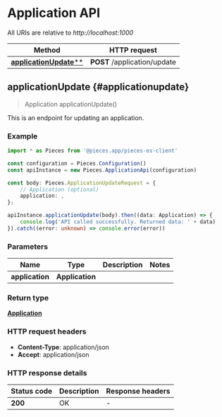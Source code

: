 # Application API

All URIs are relative to *http://localhost:1000*

Method | HTTP request
------------- | -------------
[**applicationUpdate****](ApplicationApi#applicationupdate) | **POST** /application/update


## **applicationUpdate** {#applicationupdate}
> Application applicationUpdate()

This is an endpoint for updating an application.

### Example

```typescript
import * as Pieces from '@pieces.app/pieces-os-client'

const configuration = Pieces.Configuration()
const apiInstance = new Pieces.ApplicationApi(configuration)

const body: Pieces.ApplicationUpdateRequest = {
    // Application (optional)
    application: ,
};

apiInstance.applicationUpdate(body).then((data: Application) => {
    console.log('API called successfully. Returned data: ' + data)
}).catch((error: unknown) => console.error(error))
```

### Parameters

Name | Type | Description  | Notes
------------- | ------------- | ------------- | -------------
 **application** | **Application**|  |


### Return type

[**Application**](../models/Application)

### HTTP request headers

- **Content-Type**: application/json
- **Accept**: application/json


### HTTP response details
| Status code | Description | Response headers
|-------------|-------------|------------------
**200** | OK |  -  |


